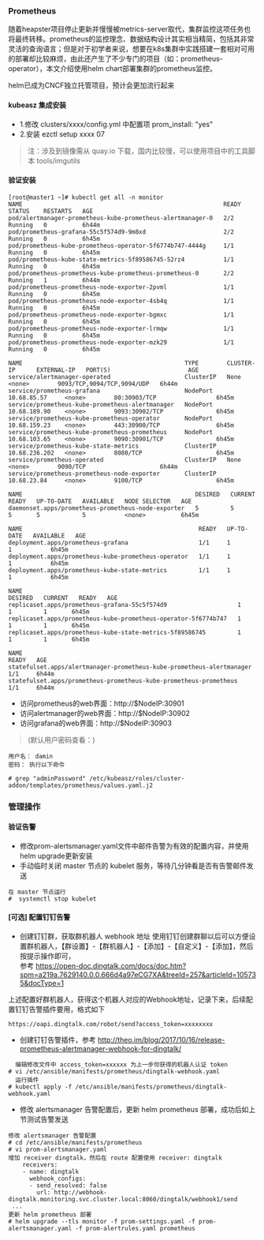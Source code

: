 ### Prometheus 

随着heapster项目停止更新并慢慢被metrics-server取代，集群监控这项任务也将最终转移。prometheus的监控理念、数据结构设计其实相当精简，包括其非常灵活的查询语言；但是对于初学者来说，想要在k8s集群中实践搭建一套相对可用的部署却比较麻烦，由此还产生了不少专门的项目（如：prometheus-operator），本文介绍使用helm chart部署集群的prometheus监控。

helm已成为CNCF独立托管项目，预计会更加流行起来

#### kubeasz 集成安装

* 1.修改 clusters/xxxx/config.yml 中配置项 prom_install: "yes"
* 2.安装 ezctl setup xxxx 07

> 注：涉及到镜像需从 quay.io 下载，国内比较慢，可以使用项目中的工具脚本 tools/imgutils

#### 验证安装
```
[root@master1 ~]# kubectl get all -n monitor
NAME                                                         READY   STATUS    RESTARTS   AGE
pod/alertmanager-prometheus-kube-prometheus-alertmanager-0   2/2     Running   0          6h44m
pod/prometheus-grafana-55c5f574d9-9m8xd                      2/2     Running   0          6h45m
pod/prometheus-kube-prometheus-operator-5f6774b747-4444g     1/1     Running   0          6h45m
pod/prometheus-kube-state-metrics-5f89586745-52rz4           1/1     Running   0          6h45m
pod/prometheus-prometheus-kube-prometheus-prometheus-0       2/2     Running   1          6h44m
pod/prometheus-prometheus-node-exporter-2pvml                1/1     Running   0          6h45m
pod/prometheus-prometheus-node-exporter-4sb4q                1/1     Running   0          6h45m
pod/prometheus-prometheus-node-exporter-bgmxc                1/1     Running   0          6h45m
pod/prometheus-prometheus-node-exporter-lrmqw                1/1     Running   0          6h45m
pod/prometheus-prometheus-node-exporter-mzk29                1/1     Running   0          6h45m

NAME                                              TYPE        CLUSTER-IP      EXTERNAL-IP   PORT(S)                      AGE
service/alertmanager-operated                     ClusterIP   None            <none>        9093/TCP,9094/TCP,9094/UDP   6h44m
service/prometheus-grafana                        NodePort    10.68.85.57     <none>        80:30903/TCP                 6h45m
service/prometheus-kube-prometheus-alertmanager   NodePort    10.68.189.90    <none>        9093:30902/TCP               6h45m
service/prometheus-kube-prometheus-operator       NodePort    10.68.159.23    <none>        443:30900/TCP                6h45m
service/prometheus-kube-prometheus-prometheus     NodePort    10.68.103.65    <none>        9090:30901/TCP               6h45m
service/prometheus-kube-state-metrics             ClusterIP   10.68.236.202   <none>        8080/TCP                     6h45m
service/prometheus-operated                       ClusterIP   None            <none>        9090/TCP                     6h44m
service/prometheus-prometheus-node-exporter       ClusterIP   10.68.23.84     <none>        9100/TCP                     6h45m

NAME                                                 DESIRED   CURRENT   READY   UP-TO-DATE   AVAILABLE   NODE SELECTOR   AGE
daemonset.apps/prometheus-prometheus-node-exporter   5         5         5       5            5           <none>          6h45m

NAME                                                  READY   UP-TO-DATE   AVAILABLE   AGE
deployment.apps/prometheus-grafana                    1/1     1            1           6h45m
deployment.apps/prometheus-kube-prometheus-operator   1/1     1            1           6h45m
deployment.apps/prometheus-kube-state-metrics         1/1     1            1           6h45m

NAME                                                             DESIRED   CURRENT   READY   AGE
replicaset.apps/prometheus-grafana-55c5f574d9                    1         1         1       6h45m
replicaset.apps/prometheus-kube-prometheus-operator-5f6774b747   1         1         1       6h45m
replicaset.apps/prometheus-kube-state-metrics-5f89586745         1         1         1       6h45m

NAME                                                                    READY   AGE
statefulset.apps/alertmanager-prometheus-kube-prometheus-alertmanager   1/1     6h44m
statefulset.apps/prometheus-prometheus-kube-prometheus-prometheus       1/1     6h44m
```
* 访问prometheus的web界面：http://$NodeIP:30901
* 访问alertmanager的web界面：http://$NodeIP:30902
* 访问grafana的web界面：http://$NodeIP:30903 

> (默认用户密码查看：)

```
用户名： damin
密码： 执行以下命令

# grep "adminPassword" /etc/kubeasz/roles/cluster-addon/templates/prometheus/values.yaml.j2
```
### 管理操作
#### 验证告警
* 修改prom-alertsmanager.yaml文件中邮件告警为有效的配置内容，并使用 helm upgrade更新安装
* 手动临时关闭 master 节点的 kubelet 服务，等待几分钟看是否有告警邮件发送

```
在 master 节点运行
#  systemctl stop kubelet
```
#### [可选] 配置钉钉告警
* 创建钉钉群，获取群机器人 webhook 地址
使用钉钉创建群聊以后可以方便设置群机器人，【群设置】-【群机器人】-【添加】-【自定义】-【添加】，然后按提示操作即可，     
参考 https://open-doc.dingtalk.com/docs/doc.htm?spm=a219a.7629140.0.0.666d4a97eCG7XA&treeId=257&articleId=105735&docType=1

上述配置好群机器人，获得这个机器人对应的Webhook地址，记录下来，后续配置钉钉告警插件要用，格式如下
```
https://oapi.dingtalk.com/robot/send?access_token=xxxxxxxx
```
* 创建钉钉告警插件，参考 http://theo.im/blog/2017/10/16/release-prometheus-alertmanager-webhook-for-dingtalk/
```
  编辑修改文件中 access_token=xxxxxx 为上一步你获得的机器人认证 token
# vi /etc/ansible/manifests/prometheus/dingtalk-webhook.yaml
  运行插件
# kubectl apply -f /etc/ansible/manifests/prometheus/dingtalk-webhook.yaml
```
* 修改 alertsmanager 告警配置后，更新 helm prometheus 部署，成功后如上节测试告警发送
```
修改 alertsmanager 告警配置
# cd /etc/ansible/manifests/prometheus
# vi prom-alertsmanager.yaml
增加 receiver dingtalk，然后在 route 配置使用 receiver: dingtalk
    receivers:
    - name: dingtalk
      webhook_configs:
      - send_resolved: false
        url: http://webhook-dingtalk.monitoring.svc.cluster.local:8060/dingtalk/webhook1/send
 ...
更新 helm prometheus 部署
# helm upgrade --tls monitor -f prom-settings.yaml -f prom-alertsmanager.yaml -f prom-alertrules.yaml prometheus
```
